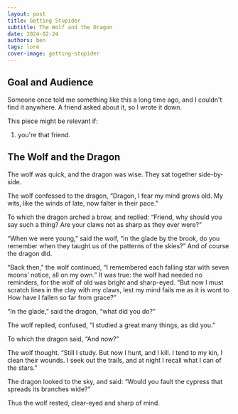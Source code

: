 ```yaml
---
layout: post
title: Getting Stupider
subtitle: The Wolf and the Dragon
date: 2024-02-24
authors: ben
tags: lore
cover-image: getting-stupider
---
```


## Goal and Audience

Someone once told me something like this a long time ago, and I couldn't find it anywhere. A friend asked about it, so I wrote it down.

This piece might be relevant if:

1. you're that friend.

## The Wolf and the Dragon

The wolf was quick, and the dragon was wise. They sat together side-by-side.

The wolf confessed to the dragon, “Dragon, I fear my mind grows old. My wits, like the winds of late, now falter in their pace.”

To which the dragon arched a brow, and replied: “Friend, why should you say such a thing? Are your claws not as sharp as they ever were?”

“When we were young,” said the wolf, “in the glade by the brook, do you remember when they taught us of the patterns of the skies?” And of course the dragon did.

“Back then,” the wolf continued, “I remembered each falling star with seven moons’ notice, all on my own.” It was true: the wolf had needed no reminders, for the wolf of old was bright and sharp-eyed. “But now I must scratch lines in the clay with my claws, lest my mind fails me as it is wont to. How have I fallen so far from grace?”

“In the glade,” said the dragon, “what did you do?”

The wolf replied, confused, “I studied a great many things, as did you.”

To which the dragon said, “And now?”

The wolf thought. “Still I study. But now I hunt, and I kill. I tend to my kin, I clean their wounds. I seek out the trails, and at night I recall what I can of the stars.”

The dragon looked to the sky, and said: “Would you fault the cypress that spreads its branches wide?”

Thus the wolf rested, clear-eyed and sharp of mind.
